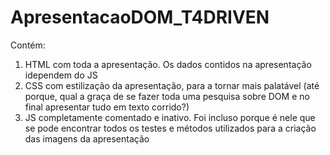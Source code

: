 # ApresentacaoDOM_T4DRIVEN

Contém:
1. HTML com toda a apresentação. Os dados contidos na apresentação idependem do JS
2. CSS com estilização da apresentação, para a tornar mais palatável (até porque, qual a graça de se fazer toda uma pesquisa sobre DOM e no final apresentar tudo em texto corrido?)
3. JS completamente comentado e inativo. Foi incluso porque é nele que se pode encontrar todos os testes e métodos utilizados para a criação das imagens da apresentação
